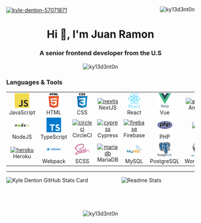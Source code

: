 <!--
**ky13d3nt0n/ky13d3nt0n** is a ✨ _special_ ✨ repository because its `README.md` (this file) appears on your GitHub profile. -->

<!-- Profile Views -->
<div>
  <a align="left" href="https://www.linkedin.com/in/juan-ramon-gonzalez-guerra-201b08249/" target="_blank">
    <img align="center" src="https://img.shields.io/badge/LinkedIn-0077B5?style=for-the-badge&logo=linkedin&logoColor=white" alt="kyle-denton-57071871" />
  </a>
  <img align="right" src="https://komarev.com/ghpvc/?username=JuanRa0302&label=Profile%20views&color=0e75b6&style=flat" alt="ky13d3nt0n" />
</div>

<!-- Header -->
<div align="center">
  <h1>Hi 👋, I'm Juan Ramon</h1>
  <h3>A senior frontend developer from the U.S</h3>
</div>

<!-- Other Stats -->
<div align="center">
  <img align="center" src="https://github-readme-streak-stats.herokuapp.com/?user=JuanRa0302&theme=dark" alt="ky13d3nt0n" />
</div>

<!-- Language & Tools -->
### Languages & Tools
<table>
  <tbody align="center">
    <tr>
      <!-- JavaScript -->
      <td width="12.5%">
        <a href="https://developer.mozilla.org/en-US/docs/Web/JavaScript" target="_blank" rel="noreferrer">
          <img src="https://raw.githubusercontent.com/devicons/devicon/master/icons/javascript/javascript-original.svg" alt="javascript" width="40" height="40"/>
        </a>
        <br/>
        JavaScript
      </td>
      <!-- HTML -->
      <td width="12.5%">
        <a href="https://www.w3.org/html/" target="_blank" rel="noreferrer">
          <img src="https://raw.githubusercontent.com/devicons/devicon/master/icons/html5/html5-original-wordmark.svg" alt="html5" width="40" height="40"/>
        </a>
        <br/>
        HTML
      </td>
      <!-- CSS -->
      <td width="12.5%">
        <a href="https://www.w3schools.com/css/" target="_blank" rel="noreferrer">
          <img src="https://raw.githubusercontent.com/devicons/devicon/master/icons/css3/css3-original-wordmark.svg" alt="css3" width="40" height="40"/>
        </a>
        <br/>
        CSS
      </td>
      <!-- NextJS -->
      <td width="12.5%">
        <a href="https://nextjs.org/" target="_blank" rel="noreferrer">
          <img src="https://cdn.worldvectorlogo.com/logos/nextjs-2.svg" alt="nextjs" width="40" height="40"/>
        </a>
        <br/>
        NextJS
      </td>
      <!-- React -->
      <td width="12.5%">
        <a href="https://reactjs.org/" target="_blank" rel="noreferrer">
          <img src="https://raw.githubusercontent.com/devicons/devicon/master/icons/react/react-original-wordmark.svg" alt="react" width="40" height="40"/>
        </a>
        <br/>
        React
      </td>
      <!-- Vue -->
      <td width="12.5%">
        <a href="https://vuejs.org/" target="_blank" rel="noreferrer">
          <img src="https://raw.githubusercontent.com/devicons/devicon/master/icons/vuejs/vuejs-original-wordmark.svg" alt="vuejs" width="40" height="40"/>
        </a>
        <br/>
        Vue
      </td>
      <!-- Angular -->
      <td width="12.5%">
        <a href="https://angular.io" target="_blank" rel="noreferrer">
          <img src="https://angular.io/assets/images/logos/angular/angular.svg" alt="angular" width="40" height="40"/>
        </a>
        <br/>
        Angular
      </td>
      <!-- Docker -->
      <td width="12.5%">
        <a href="https://www.docker.com/" target="_blank" rel="noreferrer">
          <img src="https://raw.githubusercontent.com/devicons/devicon/master/icons/docker/docker-original-wordmark.svg" alt="docker" width="40" height="40"/>
        </a>
        <br/>
        Docker
      </td>
        <!-- E2E Testing -->
    <td width="96">
      <a href="https://en.wikipedia.org/wiki/End-to-end_testing" target="_blank" rel="noreferrer">
      </a>
      <br/>
      E2E Testing
    </td>
    </tr>
    <tr>
      <!-- NodeJS -->
      <td width="12.5%">
        <a href="https://nodejs.org" target="_blank" rel="noreferrer">
          <img src="https://raw.githubusercontent.com/devicons/devicon/master/icons/nodejs/nodejs-original-wordmark.svg" alt="nodejs" width="40" height="40"/>
        </a>
        <br/>
        NodeJS
      </td>
      <!-- TypeScript -->
      <td width="12.5%">
        <a href="https://www.typescriptlang.org/" target="_blank" rel="noreferrer">
          <img src="https://raw.githubusercontent.com/devicons/devicon/master/icons/typescript/typescript-original.svg" alt="typescript" width="40" height="40"/>
        </a>
        <br/>
        TypeScript
      </td>
      <!-- Circle CI -->
      <td width="12.5%">
        <a href="https://circleci.com" target="_blank" rel="noreferrer">
          <img src="https://www.vectorlogo.zone/logos/circleci/circleci-icon.svg" alt="circleci" width="40" height="40"/>
        </a>
        <br/>
        CircleCI
      </td>
      <!-- Cypress -->
      <td width="12.5%">
        <a href="https://www.cypress.io" target="_blank" rel="noreferrer">
          <img src="https://raw.githubusercontent.com/simple-icons/simple-icons/6e46ec1fc23b60c8fd0d2f2ff46db82e16dbd75f/icons/cypress.svg" alt="cypress" width="40" height="40"/>
        </a>
        <br/>
        Cypress
      </td>
      <!-- Firebase -->
      <td width="12.5%">
        <a href="https://firebase.google.com/" target="_blank" rel="noreferrer">
          <img src="https://www.vectorlogo.zone/logos/firebase/firebase-icon.svg" alt="firebase" width="40" height="40"/>
        </a>
        <br/>
        Firebase
      </td>
      <!-- PHP -->
      <td width="12.5%">
        <a href="https://www.php.net" target="_blank" rel="noreferrer">
          <img src="https://raw.githubusercontent.com/devicons/devicon/master/icons/php/php-original.svg" alt="php" width="40" height="40"/>
        </a>
        <br/>
        PHP
      </td>
      <!-- Git -->
      <td width="12.5%">
        <a href="https://git-scm.com/" target="_blank" rel="noreferrer">
          <img src="https://www.vectorlogo.zone/logos/git-scm/git-scm-icon.svg" alt="git" width="40" height="40"/>
        </a>
        <br/>
        Git
      </td>
      <!-- Bootstrap -->
      <td width="12.5%">
        <a href="https://getbootstrap.com" target="_blank" rel="noreferrer">
          <img src="https://raw.githubusercontent.com/devicons/devicon/master/icons/bootstrap/bootstrap-plain-wordmark.svg" alt="bootstrap" width="40" height="40"/>
        </a>
        <br/>
        Bootstrap
      </td>
        <!-- Laravel -->
        <td width="96">
          <a href="https://laravel.com/" target="_blank" rel="noreferrer">
            <img src="https://raw.githubusercontent.com/devicons/devicon/master/icons/laravel/laravel-plain-wordmark.svg" alt="laravel" width="40" height="40"/>
          </a>
          <br/>
          Laravel
        </td>
    </tr>
    <tr>
      <!-- Heroku -->
      <td width="12.5%">
        <a href="https://heroku.com" target="_blank" rel="noreferrer">
          <img src="https://www.vectorlogo.zone/logos/heroku/heroku-icon.svg" alt="heroku" width="40" height="40"/>
        </a>
        <br/>
        Heroku
      </td>
      <!-- Webpack -->
      <td width="12.5%">
        <a href="https://webpack.js.org" target="_blank" rel="noreferrer">
          <img src="https://raw.githubusercontent.com/devicons/devicon/d00d0969292a6569d45b06d3f350f463a0107b0d/icons/webpack/webpack-original-wordmark.svg" alt="webpack" width="40" height="40"/>
        </a>
        <br/>
        Webpack
      </td>
      <!-- SCSS -->
      <td width="12.5%">
        <a href="https://sass-lang.com" target="_blank" rel="noreferrer">
          <img src="https://raw.githubusercontent.com/devicons/devicon/master/icons/sass/sass-original.svg" alt="sass" width="40" height="40"/>
        </a>
        <br/>
        SCSS
      </td>
      <!-- MariaDB -->
      <td width="12.5%">
        <a href="https://mariadb.org/" target="_blank" rel="noreferrer">
          <img src="https://www.vectorlogo.zone/logos/mariadb/mariadb-icon.svg" alt="mariadb" width="40" height="40"/>
        </a>
        <br/>
        MariaDB
      </td>
      <!-- MySQL -->
      <td width="12.5%">
        <a href="https://www.mysql.com/" target="_blank" rel="noreferrer">
          <img src="https://raw.githubusercontent.com/devicons/devicon/master/icons/mysql/mysql-original-wordmark.svg" alt="mysql" width="40" height="40"/>
        </a>
        <br/>
        MySQL
      </td>
      <!-- PostgreSQL -->
      <td width="12.5%">
        <a href="https://www.postgresql.org" target="_blank" rel="noreferrer">
          <img src="https://raw.githubusercontent.com/devicons/devicon/master/icons/postgresql/postgresql-original-wordmark.svg" alt="postgresql" width="40" height="40"/>
        </a>
        <br/>
        PostgreSQL
      </td>
      <!-- WordPress -->
      <td width="12.5%">
        <a href="https://wordpress.org" target="_blank" rel="noreferrer">
          <img src="https://raw.githubusercontent.com/devicons/devicon/master/icons/wordpress/wordpress-original.svg" alt="wordpress" width="40" height="40"/>
        </a>
        <br/>
        WordPress
      </td>
      <!-- Vuetify -->
      <td width="12.5%">
        <a href="https://vuetifyjs.com" target="_blank" rel="noreferrer">
          <img src="https://www.vectorlogo.zone/logos/vuetifyjs/vuetifyjs-icon.svg" alt="vuetify" width="40" height="40"/>
        </a>
        <br/>
        Vuetify
      </td>
        <!-- Quasar -->
        <td width="96">
          <a href="https://quasar.dev/" target="_blank" rel="noreferrer">
          </a>
          <br/>
          Quasar
        </td>
    </tr>
  </tbody>
</table>

---
<!-- Stats -->
<img align="left" src="https://github-readme-stats.vercel.app/api?username=JuanRa0302&show_icons=true&theme=nord&count_private=true&hide=stars" alt="Kyle Denton GitHub Stats Card"/>

<!-- Languages -->
<div align="center">
  <img src="https://github-readme-stats.vercel.app/api/top-langs/?username=JuanRa0302&layout=compact&theme=nord" alt="Readme Stats" />
</div>

&nbsp;
---

<div align="center">
  <!-- Trophies -->
  <img src="https://github-profile-trophy.vercel.app/?username=JuanRa0302&theme=onedark&row=2&rank=SECRET,S,SS,A,B,C" alt="ky13d3nt0n" />
</div>
